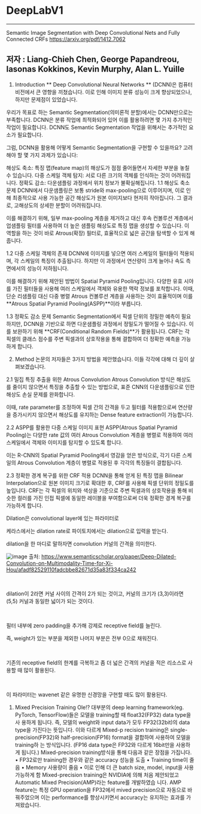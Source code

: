 # DeepLabV1
---
Semantic Image Segmentation with Deep Convolutional Nets and Fully Connected CRFs
https://arxiv.org/pdf/1412.7062

저자 : Liang-Chieh Chen, George Papandreou, Iasonas Kokkinos, Kevin Murphy, Alan L. Yuille
---

1. Introduction
** Deep Convolutional Neural Networks ** (DCNN)은 컴퓨터 비전에서 큰 영향을 끼쳤습니다. 이로 인해 이미지 분류 성능이 크게 향상되었으나, 하지만 문제점이 있었습니다.

우리가 목표로 하는 Semantic Segmentation(의미론적 분할)에서는 DCNN만으로는 부족합니다. DCNN은 분류 작업에 최적화되어 있어 이를 활용하려면 몇 가지 추가적인 작업이 필요합니다. DCNN도 Semantic Segmentation 작업을 위해서는 추가적인 요소가 필요합니다.

그럼, DCNN을 활용해 어떻게 Semantic Segmentation을 구현할 수 있을까요? 고려해야 할 몇 가지 과제가 있습니다:

해상도 축소: 특징 맵(feature map)의 해상도가 점점 줄어들면서 자세한 부분을 놓칠 수 있습니다.
다중 스케일 객체 탐지: 서로 다른 크기의 객체를 인식하는 것이 어려워집니다.
정확도 감소: 다운샘플링 과정에서 위치 정보가 불확실해집니다.
1.1 해상도 축소 문제
DCNN에서 다운샘플링은 보통 stride와 max-pooling으로 이루어지며, 이로 인해 최종적으로 사용 가능한 공간 해상도가 원본 이미지보다 현저히 작아집니다. 그 결과로, 고해상도의 상세한 분할이 어려워집니다.

이를 해결하기 위해, 일부 max-pooling 계층을 제거하고 대신 후속 컨볼루션 계층에서 업샘플링 필터를 사용하여 더 높은 샘플링 해상도로 특징 맵을 생성할 수 있습니다. 이 역할을 하는 것이 바로 Atrous(확장) 필터로, 효율적으로 넓은 공간을 탐색할 수 있게 해줍니다.

1.2 다중 스케일 객체의 존재
DCNN에 이미지를 넣으면 여러 스케일의 필터들이 적용되며, 각 스케일의 특징이 추출됩니다. 하지만 이 과정에서 연산량이 크게 늘어나 속도 측면에서의 성능이 저하됩니다.

이를 해결하기 위해 제안된 방법이 Spatial Pyramid Pooling입니다. 다양한 유효 시야를 가진 필터들을 사용해 여러 스케일에서 객체와 유용한 맥락 정보를 포착합니다. 이때, 단순 리샘플링 대신 다중 병렬 Atrous 컨볼루션 계층을 사용하는 것이 효율적이며 이를 **Atrous Spatial Pyramid Pooling(ASPP)**이라 부릅니다.

1.3 정확도 감소 문제
Semantic Segmentation에서 픽셀 단위의 정밀한 예측이 필요하지만, DCNN을 기반으로 하면 다운샘플링 과정에서 정밀도가 떨어질 수 있습니다. 이를 보완하기 위해 **CRF(Conditional Random Fields)**가 활용됩니다. CRF는 각 픽셀의 클래스 점수를 주변 픽셀과의 상호작용을 통해 결합하여 더 정확한 예측을 가능하게 합니다.

2. Method
논문의 저자들은 3가지 방법을 제안했습니다. 이들 각각에 대해 더 깊이 살펴보겠습니다.

2.1 밀집 특징 추출을 위한 Atrous Convolution
Atrous Convolution 방식은 해상도를 줄이지 않으면서 특징을 추출할 수 있는 방법으로, 표준 CNN의 다운샘플링으로 인한 해상도 손실 문제를 완화합니다.

이때, rate parameter를 조정하여 픽셀 간의 간격을 두고 필터를 적용함으로써 연산량을 증가시키지 않으면서 해상도를 유지하는 Dense feature extraction이 가능합니다.

2.2 ASPP를 활용한 다중 스케일 이미지 표현
ASPP(Atrous Spatial Pyramid Pooling)는 다양한 rate 값의 여러 Atrous Convolution 계층을 병렬로 적용하여 여러 스케일에서 객체와 이미지를 탐지할 수 있도록 합니다.

이는 R-CNN의 Spatial Pyramid Pooling에서 영감을 얻은 방식으로, 각기 다른 스케일의 Atrous Convolution 계층이 병렬로 적용된 후 각각의 특징들이 결합됩니다.

2.3 정확한 경계 복구를 위한 CRF 적용
DCNN을 통해 얻게 된 특징 맵을 Bilinear Interpolation으로 원본 이미지 크기로 확대한 후, CRF를 사용해 픽셀 단위의 정밀도를 높입니다. CRF는 각 픽셀의 위치와 색상을 기준으로 주변 픽셀과의 상호작용을 통해 비슷한 컬러를 가진 인접 픽셀에 동일한 레이블을 부여함으로써 더욱 정확한 경계 복구를 가능하게 합니다.

Dilation은 convolutional layer에 있는 파라미터로

케라스에서는 dilation rate로 파이토치에서는 dilation으로 입력을 받는다.



dilation을 한 마디로 말하자면 convolution 커널의 간격을 의미한다.

![image](https://github.com/user-attachments/assets/b1a3b425-8910-4450-94c2-2b1047746fd0)
출처: https://www.semanticscholar.org/paper/Deep-Dilated-Convolution-on-Multimodality-Time-for-Xi-Hou/afadf82529110fadcbbe82671d35a83f334ca242

​

dilation이 2라면 커널 사이의 간격이 2가 되는 것이고, 커널의 크기가 (3,3)이라면 (5,5) 커널과 동일한 넓이가 되는 것이다.

​

필터 내부에 zero padding을 추가해 강제로 receptive field를 늘린다.

즉, weight가 있는 부분을 제외한 나머지 부분은 전부 0으로 채워진다.

​

기존의 receptive field의 한계를 극복하고 좀 더 넓은 간격의 커널을 적은 리소스로 사용할 때 많이 활용된다.

​

이 파라미터는 wavenet 같은 유명한 신경망을 구현할 때도 많이 활용된다.

1. Mixed Precision Training Ole!?
   대부분의 deep learning framework(eg. PyTorch, TensorFlow)들은 모델을 training할 때 float32(FP32) data type을 사 용하게 됩니다. 즉, 모델의 weight와 input data가 모두 FP32(32bit)의 data type을 가진다는 뜻입니다. 이와 다르게 Mixed-p recision training은 single-precision(FP32)와 half-precision(FP16) format을 결합하여 사용하여 모델을 training하 는 방식입니다.
   (FP16 data type은 FP32와 다르게 16bit만을 사용하게 됩니다.)
   Mixed-precision training방식을 통해 다음과 같은 장점을 가집니다.
   • FP32로만 training한 경우와 같은 accuracy 성능을 도출
   • Training time이 줄음
   • Memory 사용량이 줄음
   • 이로 인해 더 큰 batch size, model, input을 사용 가능하게 함
   Mixed-precision training은 NVIDIA에 의해 처음 제안되었고 Automatic Mixed Precision(AMP)라는 feature를 개발하였습 니다. AMP feature는 특정 GPU operation을 FP32에서 mived precision으로 자동으로 바꿔주었으며 이는 performance를 향상시키면서 accuracy는 유지하는 효과를 가져왔습니다.
